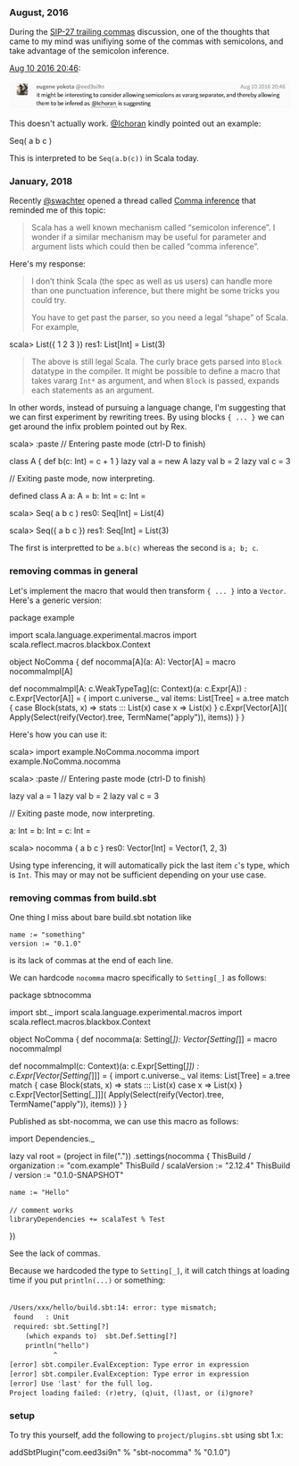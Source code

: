  [1]: https://gitter.im/scala/slip?at=57abcaf6d7087a017faa822a
  [@Ichoran]: https://github.com/Ichoran
  [@swachter]: https://github.com/swachter
  [comma]: https://contributors.scala-lang.org/t/comma-inference/1521

### August, 2016

During the [SIP-27 trailing commas](https://github.com/scala/docs.scala-lang/pull/533) discussion, one of the thoughts that came to my mind was unifiying some of the commas with semicolons, and take advantage of the semicolon inference.

[Aug 10 2016 20:46][1]:

<img src='/images/nocomma1.png' alt="it might be interesting to consider allowing semicolons as vararg separator, and thereby allowing them to be infered as @Ichoran is suggesting">

This doesn't actually work. [@Ichoran][@Ichoran] kindly pointed out an example:

<scala>
Seq(
  a
  b
  c
)
</scala>

This is interpreted to be `Seq(a.b(c))` in Scala today.

### January, 2018

Recently [@swachter][@swachter] opened a thread called [Comma inference][comma] that reminded me of this topic:

> Scala has a well known mechanism called “semicolon inference”. I wonder if a similar mechanism may be useful for parameter and argument lists which could then be called “comma inference”.

Here's my response:

> I don’t think Scala (the spec as well as us users) can handle more than one punctuation inference, but there might be some tricks you could try.
>
> You have to get past the parser, so you need a legal “shape” of Scala. For example,

<scala>
scala> List({
       1
       2
       3
       })
res1: List[Int] = List(3)
</scala>

> The above is still legal Scala. The curly brace gets parsed into `Block` datatype in the compiler. It might be possible to define a macro that takes vararg `Int*` as argument, and when `Block` is passed, expands each statements as an argument.

In other words, instead of pursuing a language change, I'm suggesting that we can first experiment by rewriting trees. By using blocks `{ ... }` we can get around the infix problem pointed out by Rex.

<scala>
scala> :paste
// Entering paste mode (ctrl-D to finish)

class A { def b(c: Int) = c + 1 }
lazy val a = new A
lazy val b = 2
lazy val c = 3

// Exiting paste mode, now interpreting.

defined class A
a: A = <lazy>
b: Int = <lazy>
c: Int = <lazy>

scala> Seq(
         a
         b
         c
       )
res0: Seq[Int] = List(4)

scala> Seq({
         a
         b
         c
       })
res1: Seq[Int] = List(3)
</scala>

The first is interpretted to be `a.b(c)` whereas the second is `a; b; c`.

### removing commas in general

Let's implement the macro that would then transform `{ ... }` into a `Vector`. Here's a generic version:

<scala>
package example

import scala.language.experimental.macros
import scala.reflect.macros.blackbox.Context

object NoComma {
  def nocomma[A](a: A): Vector[A] = macro nocommaImpl[A]

  def nocommaImpl[A: c.WeakTypeTag](c: Context)(a: c.Expr[A]) : c.Expr[Vector[A]] = {
    import c.universe._
    val items: List[Tree] = a.tree match {
      case Block(stats, x) => stats ::: List(x)
      case x               => List(x)
    }
    c.Expr[Vector[A]](
      Apply(Select(reify(Vector).tree, TermName("apply")), items))
  }
}
</scala>

Here's how you can use it:

<scala>
scala> import example.NoComma.nocomma
import example.NoComma.nocomma

scala> :paste
// Entering paste mode (ctrl-D to finish)

lazy val a = 1
lazy val b = 2
lazy val c = 3

// Exiting paste mode, now interpreting.

a: Int = <lazy>
b: Int = <lazy>
c: Int = <lazy>

scala> nocomma {
         a
         b
         c
       }
res0: Vector[Int] = Vector(1, 2, 3)
</scala>

Using type inferencing, it will automatically pick the last item `c`'s type, which is `Int`. This may or may not be sufficient depending on your use case.

### removing commas from build.sbt

One thing I miss about bare build.sbt notation like

    name := "something"
    version := "0.1.0"

is its lack of commas at the end of each line.

We can hardcode `nocomma` macro specifically to `Setting[_]` as follows:

<scala>
package sbtnocomma

import sbt._
import scala.language.experimental.macros
import scala.reflect.macros.blackbox.Context

object NoComma {
  def nocomma(a: Setting[_]): Vector[Setting[_]] = macro nocommaImpl

  def nocommaImpl(c: Context)(a: c.Expr[Setting[_]]) : c.Expr[Vector[Setting[_]]] = {
    import c.universe._
    val items: List[Tree] = a.tree match {
      case Block(stats, x) => stats ::: List(x)
      case x               => List(x)
    }
    c.Expr[Vector[Setting[_]]](
      Apply(Select(reify(Vector).tree, TermName("apply")), items))
  }
}
</scala>

Published as sbt-nocomma, we can use this macro as follows:

<scala>
import Dependencies._

lazy val root = (project in file("."))
  .settings(nocomma {
    ThisBuild / organization := "com.example"
    ThisBuild / scalaVersion := "2.12.4"
    ThisBuild / version      := "0.1.0-SNAPSHOT"

    name := "Hello"

    // comment works
    libraryDependencies += scalaTest % Test
  })
</scala>

See the lack of commas.

Because we hardcoded the type to `Setting[_]`, it will catch things at loading time if you put `println(...)` or something:

<code>
/Users/xxx/hello/build.sbt:14: error: type mismatch;
 found   : Unit
 required: sbt.Setting[?]
    (which expands to)  sbt.Def.Setting[?]
    println("hello")
           ^
[error] sbt.compiler.EvalException: Type error in expression
[error] sbt.compiler.EvalException: Type error in expression
[error] Use 'last' for the full log.
Project loading failed: (r)etry, (q)uit, (l)ast, or (i)gnore?
</code>

### setup

To try this yourself, add the following to `project/plugins.sbt` using sbt 1.x:

<scala>
addSbtPlugin("com.eed3si9n" % "sbt-nocomma" % "0.1.0")
</scala>

